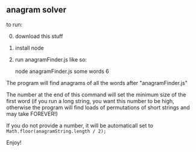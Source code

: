 anagram solver
---------------------------

to run:

0. download this stuff
1. install node
2. run anagramFinder.js like so:

    node anagramFinder.js some words 6

The program will find anagrams of all the words after "anagramFinder.js"

The number at the end of this command will set the minimum size of the first word (if you run a long string, you want this number to be high, otherwise the program will find loads of permutations of short strings and may take FOREVER!)

If you do not provide a number, it will be automaticall set to `Math.floor(anagramString.length / 2);`

Enjoy!
